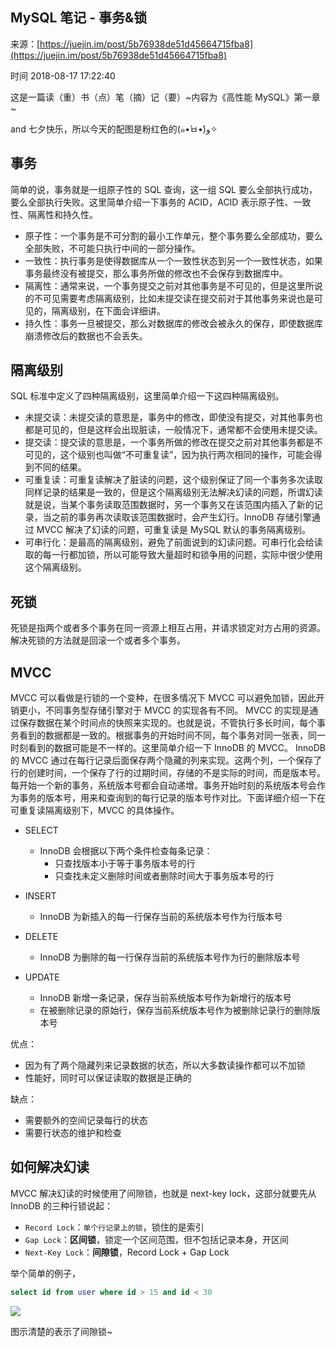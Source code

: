 ## MySQL 笔记 - 事务&amp;锁

来源：[https://juejin.im/post/5b76938de51d45664715fba8](https://juejin.im/post/5b76938de51d45664715fba8)

时间 2018-08-17 17:22:40
 
这是一篇读（重）书（点）笔（摘）记（要）~内容为《高性能 MySQL》第一章~
 
and 七夕快乐，所以今天的配图是粉红色的(๑•̀ㅂ•́)و✧
 
## 事务
 
简单的说，事务就是一组原子性的 SQL 查询，这一组 SQL 要么全部执行成功，要么全部执行失败。这里简单介绍一下事务的 ACID，ACID 表示原子性、一致性、隔离性和持久性。
 
 
* 原子性：一个事务是不可分割的最小工作单元，整个事务要么全部成功，要么全部失败，不可能只执行中间的一部分操作。 
* 一致性：执行事务是使得数据库从一个一致性状态到另一个一致性状态，如果事务最终没有被提交，那么事务所做的修改也不会保存到数据库中。 
* 隔离性：通常来说，一个事务提交之前对其他事务是不可见的，但是这里所说的不可见需要考虑隔离级别，比如未提交读在提交前对于其他事务来说也是可见的，隔离级别，在下面会详细讲。 
* 持久性：事务一旦被提交，那么对数据库的修改会被永久的保存，即使数据库崩溃修改后的数据也不会丢失。 
 
 
## 隔离级别
 
SQL 标准中定义了四种隔离级别，这里简单介绍一下这四种隔离级别。
 
 
* 未提交读：未提交读的意思是，事务中的修改，即使没有提交，对其他事务也都是可见的，但是这样会出现脏读，一般情况下，通常都不会使用未提交读。 
* 提交读：提交读的意思是，一个事务所做的修改在提交之前对其他事务都是不可见的，这个级别也叫做“不可重复读”，因为执行两次相同的操作，可能会得到不同的结果。 
* 可重复读：可重复读解决了脏读的问题，这个级别保证了同一个事务多次读取同样记录的结果是一致的，但是这个隔离级别无法解决幻读的问题，所谓幻读就是说，当某个事务读取范围数据时，另一个事务又在该范围内插入了新的记录，当之前的事务再次读取该范围数据时，会产生幻行。InnoDB 存储引擎通过 MVCC 解决了幻读的问题，可重复读是 MySQL 默认的事务隔离级别。 
* 可串行化：是最高的隔离级别，避免了前面说到的幻读问题。可串行化会给读取的每一行都加锁，所以可能导致大量超时和锁争用的问题，实际中很少使用这个隔离级别。 
 
 
## 死锁
 
死锁是指两个或者多个事务在同一资源上相互占用，并请求锁定对方占用的资源。解决死锁的方法就是回滚一个或者多个事务。
 
## MVCC
 
MVCC 可以看做是行锁的一个变种，在很多情况下 MVCC 可以避免加锁，因此开销更小，不同事务型存储引擎对于 MVCC 的实现各有不同。 MVCC 的实现是通过保存数据在某个时间点的快照来实现的。也就是说，不管执行多长时间，每个事务看到的数据都是一致的。根据事务的开始时间不同，每个事务对同一张表，同一时刻看到的数据可能是不一样的。这里简单介绍一下 InnoDB 的 MVCC。 InnoDB 的 MVCC 通过在每行记录后面保存两个隐藏的列来实现。这两个列，一个保存了行的创建时间，一个保存了行的过期时间，存储的不是实际的时间，而是版本号。每开始一个新的事务，系统版本号都会自动递增。事务开始时刻的系统版本号会作为事务的版本号，用来和查询到的每行记录的版本号作对比。下面详细介绍一下在可重复读隔离级别下，MVCC 的具体操作。
 
 
* SELECT 
    * InnoDB 会根据以下两个条件检查每条记录： 
        * 只查找版本小于等于事务版本号的行 
        * 只查找未定义删除时间或者删除时间大于事务版本号的行 
       
  
* INSERT 
    * InnoDB 为新插入的每一行保存当前的系统版本号作为行版本号 
  
* DELETE 
    * InnoDB 为删除的每一行保存当前的系统版本号作为行的删除版本号 
  
* UPDATE 
    * InnoDB 新增一条记录，保存当前系统版本号作为新增行的版本号 
    * 在被删除记录的原始行，保存当前系统版本号作为被删除记录行的删除版本号 
 
优点：
 
* 因为有了两个隐藏列来记录数据的状态，所以大多数读操作都可以不加锁 
* 性能好，同时可以保证读取的数据是正确的 
 
缺点：
 
* 需要额外的空间记录每行的状态 
* 需要行状态的维护和检查 
 
## 如何解决幻读
 
MVCC 解决幻读的时候使用了间隙锁，也就是 next-key lock，这部分就要先从 InnoDB 的三种行锁说起：
 
 
* `Record Lock`：`单个行记录上的锁`，锁住的是索引 
* `Gap Lock`：**区间锁**，锁定一个区间范围，但不包括记录本身，开区间 
* `Next-Key Lock`：**间隙锁**，Record Lock + Gap Lock 
 
 
举个简单的例子，
 
```sql
select id from user where id > 15 and id < 30
```
 
 ![][0]
 
图示清楚的表示了间隙锁~
 
[0]: ./img/FRbQbeN.jpg